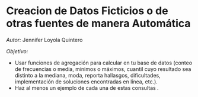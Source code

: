 # Creacion de Datos Ficticios o de otras fuentes de manera Automática
_Autor:_ Jennifer Loyola Quintero

*Objetivo:*
- Usar funciones de agregación para calcular en tu base de datos (conteo de frecuencias o media, mínimos o máximos, cuantil cuyo resultado sea distinto a la mediana, moda, reporta hallasgos, dificultades, implementación de soluciones encontradas en línea, etc.).
- Haz al menos un ejemplo de cada una de estas consultas .

